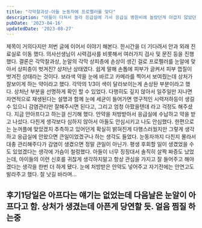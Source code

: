 ```yaml
---
title: "각막찰과상-아들 눈동자에 프로펠러를 맞다"
description: "아들이 다쳐서 놀라 응급실에 가서 응급실 병원비에 놀랐던게 아깝지 않았던 것에 관련한 심오하지 않은 이야기"
pubDate: '2023-04-16'
updatedDate: '2023-08-27'
---
```


제목이 거의다지만 저번 글에 이어서 이야기 해본다.
한시간을 더 기다려서 안과 외래 진료실로 이동 했다.
의사선생님이 시력검사를 비롯해서 여러가지 검사 및 문진 등을 진행했다.
결론은 각막찰과상, 눈알의 각막 상피층에 손상이 생긴 걸로 프로펠러를 눈알에 맞아서 상피층이 벗겨진?
상처난 상태였다.
쉽게 말해 손톱에 피부가 글켜서 피부 껍질이 벗겨진 상태라는 것이다.
보라색 약을 눈에 바르고 카메라를 찍어서 보여줬는데 상처가 잘보이게 하는 약이라고 했다.
각막의 1/3이 색이 달라보이는게 손상돤 부분이라고 했다.
상처난 부분을 선명하게 확인 할 수 있었다.
다행히도 깊지 않아서 일주일만 지나면 자연적으로 재생된다는 설명과 함께 눈에 세균이 들어가면 영구적인 시력저하등이 생길수 있으니 감염관리만 잘해주시면 된다고, 그리고 엄청 아팠을텐데 라고 걱정도 해주셨다.
지금 안아프다고 하는걸 신기해 했다.
안약을 처방받아서 응급실에 수납하고 약을 받고 나섰다.
다친게 생각보다 심하지 않아서 아들도 안심시키고 나도 안심했다.
한편으로는 눈꺼플에 맞았겠지 추측하고 있어던게 확실히 밝혀진게 다행스러웠지만 그렇게 생각하고 응급실에 안왔으면 큰일이었겠구나 하는 생각도 들었다.
눈동자까지 다친지 몰라서 대충 관리해주다가 감염이 생겼으면 정말 큰일이 아닌가.
평생 후회할 일이 생겼었을 수도 있었겠다는 생각에 가슴이 철렁했다.
아들이 너무 징징대서 솔직히 살짝 짜증도 났었는데, 아이들의 이런 신호를 귀찮게 생각하지말고 항상 관심을 가지고 잘 들어주고 해야겠다는 생각을 한번 더 하게 됐다.
눈에 처방받은 안약도 넣어주고 자기전에는 안연고도 발라주고 했다.
잘 낫길 바라며...

## 후기1당일은 아프다는 얘기는 없었는데 다음날은 눈알이 아프다고 함. 상처가 생겼는데 아픈게 당연할 듯. 얼음 찜질 하는중